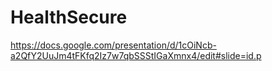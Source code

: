 # HealthSecure
https://docs.google.com/presentation/d/1cOiNcb-a2QfY2UuJm4tFKfq2Iz7w7qbSSStIGaXmnx4/edit#slide=id.p
